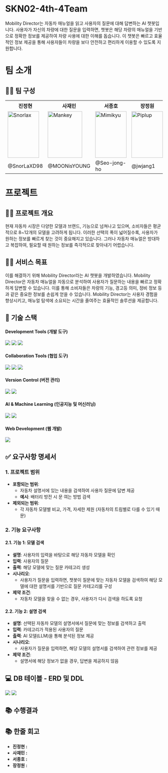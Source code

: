 # SKN02-4th-4Team
Mobility Director는 자동차 매뉴얼을 읽고 사용자의 질문에 대해 답변하는 AI 챗봇입니다. 사용자가 자신의 차량에 대한 질문을 입력하면, 챗봇은 해당 차량의 매뉴얼을 기반으로 정확한 정보를 제공하여 차량 사용에 대한 이해를 돕습니다. 이 챗봇은 빠르고 효율적인 정보 제공을 통해 사용자들이 차량을 보다 안전하고 편리하게 이용할 수 있도록 지원합니다.

#  팀 소개
## 👩‍🏫 팀 구성
<table>
  <tr>
    <th>진정현</th>
    <th>사재민</th>
    <th>서종호</th>
    <th>장정원</th>
  </tr>
  <tr>
    <td>
      <img src= "https://github.com/user-attachments/assets/40015b52-3204-480a-ae08-8a4defc1454c"
                alt="Snorlax" width="100" height="148"> 
    </td>

  <td>
      <img src= "https://github.com/user-attachments/assets/872e3c87-64e9-485b-bb81-01d90ac84ff2" 
                alt="Mankey" width="110" height="148">
  </td>
    
  <td>
      <img src= "https://github.com/user-attachments/assets/4da134ba-afd6-4d73-b2d4-2a3a05ab1fda" 
                alt="Mimikyu" width="100" height="148"> 
  </td>
  
  <td>
      <img src= "https://github.com/user-attachments/assets/9d5340c2-d114-401f-bae2-28fd1689a480" 
                alt="Piplup" width="100" height="148"> 
  </td>
  </tr>
  <tr>
    <td>@SnorLaXD98</td>
    <td>@MOONisYOUNG</td>
    <td>@Seo-jong-ho</td>
    <td>@jwjang1</td>
  </tr>
</table>

#  프로젝트
## 👨‍🏫 프로젝트 개요
현재 자동차 시장은 다양한 모델과 브랜드, 기능으로 넘쳐나고 있으며, 소비자들은 평균적으로 8~12개의 모델을 고려하게 됩니다. 이러한 선택의 폭이 넓어질수록, 사용자가 원하는 정보를 빠르게 찾는 것이 중요해지고 있습니다. 그러나 자동차 매뉴얼은 방대하고 복잡하여, 필요할 때 원하는 정보를 즉각적으로 찾아내기 어렵습니다.

## 👩‍🏫 서비스 목표
이를 해결하기 위해 Mobility Director라는 AI 챗봇을 개발하였습니다. Mobility Director은 자동차 매뉴얼을 자동으로 분석하여 사용자가 질문하는 내용을 빠르고 정확하게 답변할 수 있습니다. 이를 통해 소비자들은 차량의 기능, 경고등 의미, 정비 정보 등과 같은 중요한 정보를 손쉽게 얻을 수 있습니다. Mobility Director는 사용자 경험을 향상시키고, 매뉴얼 탐색에 소요되는 시간을 줄여주는 효율적인 솔루션을 제공합니다.

## 🔨 기술 스택
#### Development Tools (개발 도구)
<img src="https://img.shields.io/badge/Python-3776AB?style=for-the-badge&logo=Python&logoColor=white" /> <img src="https://img.shields.io/badge/VSCode-2F80ED?style=for-the-badge&logo=codefactor&logoColor=white" /> <img src="https://img.shields.io/badge/GoogleColab-F9AB00?style=for-the-badge&logo=googlecolab&logoColor=white" />

#### Collaboration Tools (협업 도구)
<img src="https://img.shields.io/badge/Discord-5865F2?style=for-the-badge&logo=Discord&logoColor=white" /> <img src="https://img.shields.io/badge/Notion-000000?style=for-the-badge&logo=notion&logoColor=white" /> <img src="https://img.shields.io/badge/GoogleDrive-4285F4?style=for-the-badge&logo=googledrive&logoColor=white" />

#### Version Control (버전 관리)
<img src="https://img.shields.io/badge/Git-F05032?style=for-the-badge&logo=git&logoColor=white" /> <img src="https://img.shields.io/badge/GitHub-181717?style=for-the-badge&logo=github&logoColor=white" />

#### AI & Machine Learning (인공지능 및 머신러닝)
<img src="https://img.shields.io/badge/OpenAi-412991?style=for-the-badge&logo=openai&logoColor=whitee" /> <img src="https://img.shields.io/badge/LangChain-1C3C3C?style=for-the-badge&logo=langchain&logoColor=white" />

#### Web Development (웹 개발)
<img src="https://img.shields.io/badge/django-%23092E20.svg?style=for-the-badge&logo=django&logoColor=white" />

## ✅ 요구사항 명세서

### 1. 프로젝트 범위
- **포함되는 범위**: 
  - 자동차 설명서에 있는 내용을 검색하여 사용자 질문에 답변 제공
  - **예시**: 배터리 방전 시 문 여는 방법 검색
- **제외되는 범위**: 
  - 각 자동차 모델별 비교, 가격, 자세한 제원 (자동차의 트림별로 다를 수 있기 때문)

### 2. 기능 요구사항

#### 2.1. 기능 1: 모델 검색
- **설명**: 사용자의 입력을 바탕으로 해당 자동차 모델을 확인
- **입력**: 사용자의 질문
- **출력**: 해당 모델에 맞는 질문 카테고리 생성
- **시나리오**: 
  - 사용자가 질문을 입력하면, 챗봇이 질문에 맞는 자동차 모델을 검색하여 해당 모델에 대한 설명서를 기반으로 질문 카테고리를 구성
- **제약 조건**: 
  - 자동차 모델을 찾을 수 없는 경우, 사용자가 다시 검색을 하도록 요청

#### 2.2. 기능 2: 설명 검색
- **설명**: 선택된 자동차 모델의 설명서에서 질문에 맞는 정보를 검색하고 출력
- **입력**: 카테고리가 적용된 사용자의 질문
- **출력**: AI 모델(LLM)을 통해 분석된 정보 제공
- **시나리오**: 
  - 사용자가 질문을 입력하면, 해당 모델의 설명서를 검색하여 관련 정보를 제공
- **제약 조건**: 
  - 설명서에 해당 정보가 없을 경우, 답변을 제공하지 않음


## 💻 DB 테이블 - ERD 및 DDL
<img src="https://github.com/user-attachments/assets/eb7c8b6b-2181-44ae-9314-94db1cc08b70" />
<img src="https://github.com/user-attachments/assets/5b26d713-22e9-4ac0-b73e-5be80b3a7a65" />


## 📚 수행결과


## 📚 한줄 회고
* **진정현 :** 
* **사재민 :** 
* **서종호 :** 
* **장정원 :**
